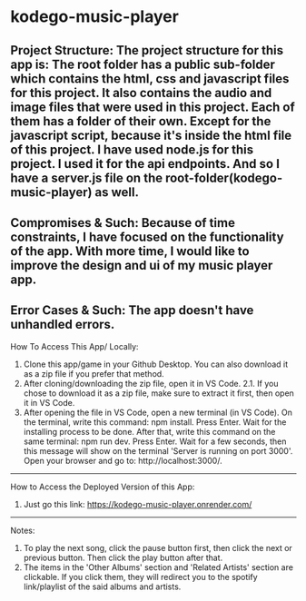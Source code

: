 # kodego-music-player
Project Structure:
The project structure for this app is:
The root folder has a public sub-folder which contains the html, css and javascript files for this project. It also contains the audio and image files that were used in this project. Each of them has a folder of their own. Except for the javascript script, because it's inside the html file of this project. I have used node.js for this project. I used it for the api endpoints. And so I have a server.js file on the root-folder(kodego-music-player) as well.
---
Compromises & Such:
Because of time constraints, I have focused on the functionality of the app. With more time, I would like to improve the design and ui of my music player app.
---
Error Cases & Such:
The app doesn't have unhandled errors.
---
How To Access This App/ Locally:
1. Clone this app/game in your Github Desktop. You can also download it as a zip file if you prefer that method.
2. After cloning/downloading the zip file, open it in VS Code.
2.1. If you chose to download it as a zip file, make sure to extract it first, then open it in VS Code.
3. After opening the file in VS Code, open a new terminal (in VS Code). On the terminal, write this command: npm install. Press Enter. Wait for the installing process to be done. After that, write this command on the same terminal: npm run dev. Press Enter. Wait for a few seconds, then this message will show on the terminal 'Server is running on port 3000'. Open your browser and go to: http://localhost:3000/.
---
How to Access the Deployed Version of this App:
1. Just go this link: https://kodego-music-player.onrender.com/
---
Notes:
1. To play the next song, click the pause button first, then click the next or previous button. Then click the play button after that.
2. The items in the 'Other Albums' section and 'Related Artists' section are clickable. If you click them, they will redirect you to the spotify link/playlist of the said albums and artists.
